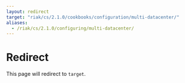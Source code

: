 ```yaml
---
layout: redirect
target: "riak/cs/2.1.0/cookbooks/configuration/multi-datacenter/"
aliases:
  - /riak/cs/2.1.0/configuring/multi-datacenter/
---
```


# Redirect

This page will redirect to `target`.
